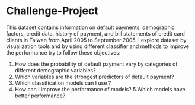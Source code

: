 # Challenge-Project
This dataset contains information on default payments, demographic factors, credit data, history of payment, and bill statements of credit card clients in Taiwan from April 2005 to September 2005.
I explore dataset by visualization tools and by using different classifier and methods to improve the performance try to follow these objectives:

1. How does the probability of default payment vary by categories of different demographic variables?
2. Which variables are the strongest predictors of default payment?
3. Which classification models can I use ?
4. How can I improve the performance of models?
5.Which models have better performance?
